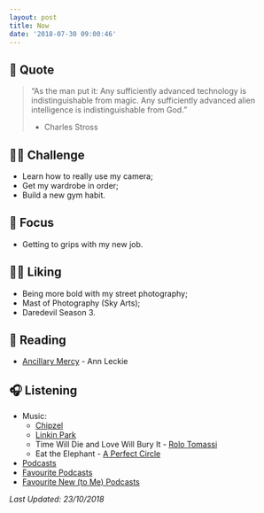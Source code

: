 ```yaml
---
layout: post
title: Now
date: '2018-07-30 09:00:46'
---
```


## 💬 Quote
> “As the man put it: Any sufficiently advanced technology is indistinguishable from magic. Any sufficiently advanced alien intelligence is indistinguishable from God.”
> - Charles Stross

## 💪🏻 Challenge
- Learn how to really use my camera;
- Get my wardrobe in order;
- Build a new gym habit.

## 🔬 Focus
- Getting to grips with my new job.

## 👍🏻 Liking
- Being more bold with my street photography;
- Mast of Photography (Sky Arts);
- Daredevil Season 3.

## 📔 Reading
- [Ancillary Mercy](https://amzn.to/2NYP0jq) - Ann Leckie

## 🎧 Listening
- Music:
	- [Chipzel](https://chipzel.co.uk)
	- [Linkin Park](https://linkinpark.com)
	- Time Will Die and Love Will Bury It - [Rolo Tomassi](http://www.rolotomassiband.com)
	- Eat the Elephant - [A Perfect Circle](https://www.aperfectcircle.com)
- [Podcasts](https://lists.pocketcasts.com/d823804c-b042-4350-8378-ed3b06af6b92) 
- [Favourite Podcasts](https://lists.pocketcasts.com/f739b81c-b61f-4fba-9b7a-ba63eed9805f)
- [Favourite New (to Me) Podcasts](https://lists.pocketcasts.com/4753f7b9-9139-412b-a253-2f9dc2c0b15e)

*Last Updated: 23/10/2018*